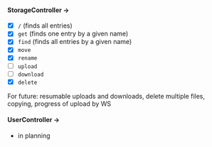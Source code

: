 #### StorageController -> 

- [x] `/` (finds all entries)
- [x] `get` (finds one entry by a given name)
- [x] `find` (finds all entries by a given name)
- [x] `move`
- [x] `rename`
- [ ] `upload`
- [ ] `download`
- [x] `delete`

For future: resumable uploads and downloads, delete multiple files, copying, progress of upload by WS

#### UserController ->
- in planning
